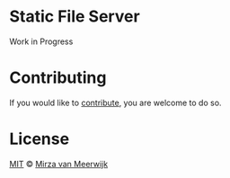 # Static File Server

Work in Progress

# Contributing

If you would like to [contribute](https://github.com/Mimaaa/backend-listing-assigment/blob/master/CONTRIBUTING.md), you are welcome to do so.

# License

[MIT](https://github.com/Mimaaa/backend-listing-assigment/blob/master/LICENSE.md) © [Mirza van Meerwijk](www.mirza.lol)
